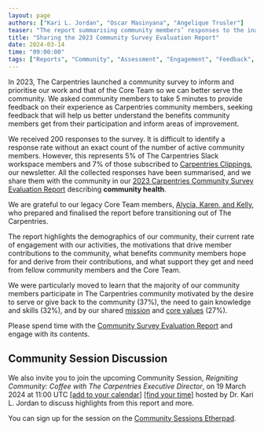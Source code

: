 ```yaml
---
layout: page
authors: ["Kari L. Jordan", "Oscar Masinyana", "Angelique Trusler"]
teaser: "The report summarising community members’ responses to the inaugural Carpentries community survey is out!"
title: "Sharing the 2023 Community Survey Evaluation Report"
date: 2024-03-14
time: "09:00:00"
tags: ["Reports", "Community", "Assessment", "Engagement", "Feedback", "Gratitudes"]
---
```


In 2023, The Carpentries launched a community survey to inform and prioritise our work and that of the Core Team so we can better serve the community. We asked community members to take 5 minutes to provide feedback on their experience as Carpentries community members, seeking feedback that will help us better understand the benefits community members get from their participation and inform areas of improvement. 

We received 200 responses to the survey. It is difficult to identify a response rate without an exact count of the number of active community members. However, this represents 5% of The Carpentries Slack workspace members and 7% of those subscribed to [Carpentries Clippings](https://carpentries.org/newsletter/), our newsletter. All the collected responses have been summarised, and we share them with the community in our [2023 Carpentries Community Survey Evaluation Report](https://zenodo.org/records/10498453) describing **community health**. 

We are grateful to our legacy Core Team members, [Alycia, Karen, and Kelly](https://carpentries.org/blog/2024/01/with-gratitude-to-our-legacy-core-team-members/), who prepared and finalised the report before transitioning out of The Carpentries. 

The report highlights the demographics of our community, their current rate of engagement with our activities, the motivations that drive member contributions to the community, what benefits community members hope for and derive from their contributions, and what support they get and need from fellow community members and the Core Team. 

We were particularly moved to learn that the majority of our community members participate in The Carpentries community motivated by the desire to serve or give back to the community (37%), the need to gain knowledge and skills (32%), and by our shared [mission](https://carpentries.org/about/) and [core values](https://carpentries.org/values/) (27%).  

Please spend time with the [Community Survey Evaluation Report](https://zenodo.org/records/10498453) and engage with its contents. 

## Community Session Discussion

We also invite you to join the upcoming Community Session, _Reigniting Community: Coffee with The Carpentries Executive Director_, on 19 March 2024 at 11:00 UTC [[add to your calendar]](https://calendar.google.com/calendar/u/0/r/eventedit/MnJ0NXZrcjQyNDU0cmppZmlobXIzb29wNWggb3NldXVvaHQwdHZqYm9rZ2czbm9oOGM0N2dAZw?hl=en&es=1&response_updated=1) [[find your time]](https://www.timeanddate.com/worldclock/fixedtime.html?msg=Carpentries+Community+Discussion&iso=20240319T1100) hosted by Dr. Kari L. Jordan to discuss highlights from this report and more. 

You can sign up for the session on the [Community Sessions Etherpad](https://pad.carpentries.org/community-sessions-2024).
